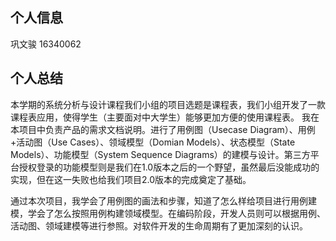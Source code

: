 ## 个人信息
  巩文骏 16340062  

 ## 个人总结 
   本学期的系统分析与设计课程我们小组的项目选题是课程表，我们小组开发了一款课程表应用，使得学生（主要面对中大学生）能够更加方便的使用课程表。
   我在本项目中负责产品的需求文档说明。进行了用例图（Usecase Diagram）、用例+活动图（Use Cases）、领域模型（Domian Models）、状态模型（State Models）、功能模型（System Sequence Diagrams）的建模与设计。第三方平台授权登录的功能模型则是我们在1.0版本之后的一个野望，虽然最后没能成功的实现，但在这一失败也给我们项目2.0版本的完成奠定了基础。
 
  通过本次项目，我学会了用例图的画法和步骤，知道了怎么样给项目进行用例建模，学会了怎么按照用例构建领域模型。在编码阶段，开发人员则可以根据用例、活动图、领域建模等进行参照。对软件开发的生命周期有了更加深刻的认识。
